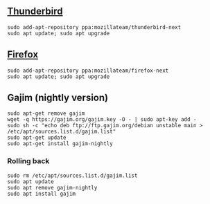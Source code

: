 ## [Thunderbird](https://launchpad.net/~mozillateam/+archive/ubuntu/thunderbird-next)

	sudo add-apt-repository ppa:mozillateam/thunderbird-next
	sudo apt update; sudo apt upgrade

## [Firefox](https://launchpad.net/~mozillateam/+archive/ubuntu/firefox-next)

	sudo add-apt-repository ppa:mozillateam/firefox-next
	sudo apt update; sudo apt upgrade

## Gajim (nightly version)

	sudo apt-get remove gajim
	wget -q https://gajim.org/gajim.key -O - | sudo apt-key add -
	sudo sh -c "echo deb ftp://ftp.gajim.org/debian unstable main > /etc/apt/sources.list.d/gajim.list"
	sudo apt-get update
	sudo apt-get install gajim-nightly

### Rolling back

	sudo rm /etc/apt/sources.list.d/gajim.list
	sudo apt update
	sudo apt remove gajim-nightly
	sudo apt install gajim
